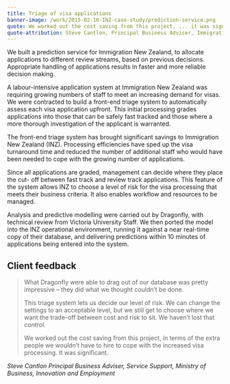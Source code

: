 ```yaml
---
title: Triage of visa applications
banner-image: /work/2015-02-10-INZ-case-study/prediction-service.png
quote: We worked out the cost saving from this project, ... it was significant
quote-attribution: Steve Cantlon, Principal Business Adviser, Immigration New Zealand
---
```


We built a prediction service for Immigration New Zealand, to allocate applications
to different review streams, based on previous decisions. Appropriate handling of applications
results in faster and more reliable decision making.
<!--more-->

A labour-intensive application system at Immigration New Zealand 
was requiring growing numbers of staff to meet an 
increasing demand for visas.  We were contracted to build a front-end triage system to automatically assess each 
visa application upfront. This initial processing grades applications into those that can 
be safely fast tracked and those where a more thorough investigation of the applicant 
is warranted. 

The front-end triage system has brought significant savings to Immigration New 
Zealand (INZ). Processing efficiencies have sped up the visa turnaround time and 
reduced the number of additional staff who would have been needed to cope with the 
growing number of applications. 

Since all applications are graded, management can decide where they place the cut-
off between fast track and review track applications. This feature of the system 
allows INZ to choose a level of risk for the visa processing that meets their business
criteria. It also enables workflow and resources to be managed. 

Analysis and predictive modelling were carried out by Dragonfly, with technical review from Victoria University Staff. We then ported
the model into the INZ operational environment, running it against a near real-time copy of their database, and delivering predictions 
within 10 minutes of applications being entered into the system. 

## Client feedback

> What Dragonfly were able to drag out of our database was pretty impressive – they 
did what we thought couldn’t be done. 
>
> This triage system lets us decide our level of risk. We can change the settings to an 
acceptable level, but we still get to choose where we want the trade-off between cost 
and risk to sit. We haven’t lost that control.
>
> We worked out the cost saving from this project, in terms of the extra people we 
wouldn’t have to hire to cope with the increased visa processing. It was significant.
>
<cite>Steve Cantlon
Principal Business Adviser, Service Support,
Ministry of Business, Innovation and Employment</cite>


